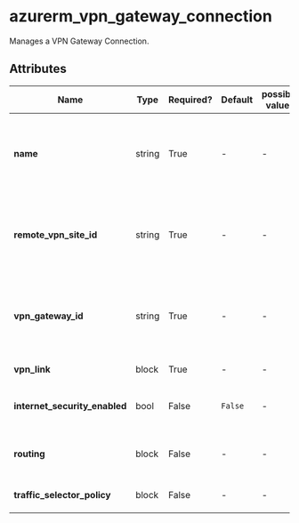# azurerm_vpn_gateway_connection

Manages a VPN Gateway Connection.

## Attributes

| Name | Type | Required? | Default  | possible values | Description |
| ---- | ---- | --------- | -------- | ----------- | ----------- |
| **name** | string | True | -  |  -  | The name which should be used for this VPN Gateway Connection. Changing this forces a new VPN Gateway Connection to be created. | 
| **remote_vpn_site_id** | string | True | -  |  -  | The ID of the remote VPN Site, which will connect to the VPN Gateway. Changing this forces a new VPN Gateway Connection to be created. | 
| **vpn_gateway_id** | string | True | -  |  -  | The ID of the VPN Gateway that this VPN Gateway Connection belongs to. Changing this forces a new VPN Gateway Connection to be created. | 
| **vpn_link** | block | True | -  |  -  | One or more `vpn_link` blocks. | 
| **internet_security_enabled** | bool | False | `False`  |  -  | Whether Internet Security is enabled for this VPN Connection. Defaults to `false`. | 
| **routing** | block | False | -  |  -  | A `routing` block. If this is not specified, there will be a default route table created implicitly. | 
| **traffic_selector_policy** | block | False | -  |  -  | One or more `traffic_selector_policy` blocks. | 


